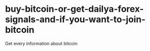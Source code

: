 # buy-bitcoin-or-get-dailya-forex-signals-and-if-you-want-to-join-bitcoin
Get every information about bitcoin
